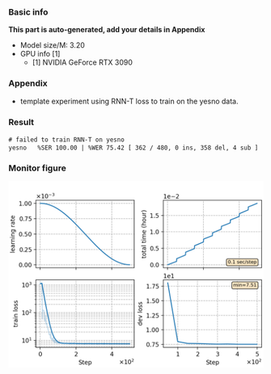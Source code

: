 ### Basic info

**This part is auto-generated, add your details in Appendix**

* Model size/M: 3.20
* GPU info \[1\]
  * \[1\] NVIDIA GeForce RTX 3090

### Appendix

* template experiment using RNN-T loss to train on the yesno data.

### Result
```
# failed to train RNN-T on yesno
yesno   %SER 100.00 | %WER 75.42 [ 362 / 480, 0 ins, 358 del, 4 sub ]
```

### Monitor figure
![monitor](./monitor.png)
